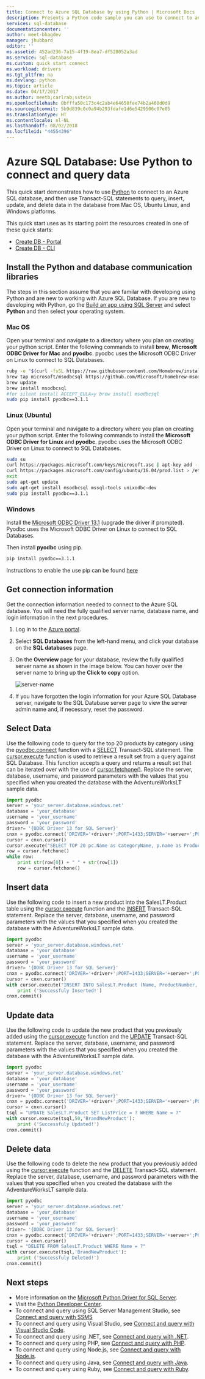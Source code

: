 ```yaml
---
title: Connect to Azure SQL Database by using Python | Microsoft Docs
description: Presents a Python code sample you can use to connect to and query Azure SQL Database.
services: sql-database
documentationcenter: ''
author: meet-bhagdev
manager: jhubbard
editor: ''
ms.assetid: 452ad236-7a15-4f19-8ea7-df528052a3ad
ms.service: sql-database
ms.custom: quick start connect
ms.workload: drivers
ms.tgt_pltfrm: na
ms.devlang: python
ms.topic: article
ms.date: 04/17/2017
ms.author: meetb;carlrab;sstein
ms.openlocfilehash: 0bfffa50c173c4c2ab4e64650fee74b2a460d0d9
ms.sourcegitcommit: 5b9d839c0c0a94b293fdafe1d6e5429506c07e05
ms.translationtype: HT
ms.contentlocale: nl-NL
ms.lasthandoff: 08/02/2018
ms.locfileid: "44554396"
---
```

# <a name="azure-sql-database-use-python-to-connect-and-query-data"></a>Azure SQL Database: Use Python to connect and query data

 This quick start demonstrates how to use [Python](https://python.org) to connect to an Azure SQL database, and then use Transact-SQL statements to query, insert, update, and delete data in the database from Mac OS, Ubuntu Linux, and Windows platforms.

This quick start uses as its starting point the resources created in one of these quick starts:

- [Create DB - Portal](sql-database-get-started-portal.md)
- [Create DB - CLI](sql-database-get-started-cli.md)

## <a name="install-the-python-and-database-communication-libraries"></a>Install the Python and database communication libraries

The steps in this section assume that you are familar with developing using Python and are new to working with Azure SQL Database. If you are new to developing with Python, go the [Build an app using SQL Server](https://www.microsoft.com/en-us/sql-server/developer-get-started/) and select **Python** and then select your operating system.

### <a name="mac-os"></a>**Mac OS**
Open your terminal and navigate to a directory where you plan on creating your python script. Enter the following commands to install **brew**, **Microsoft ODBC Driver for Mac** and **pyodbc**. pyodbc uses the Microsoft ODBC Driver on Linux to connect to SQL Databases.

``` bash
ruby -e "$(curl -fsSL https://raw.githubusercontent.com/Homebrew/install/master/install)"
brew tap microsoft/msodbcsql https://github.com/Microsoft/homebrew-msodbcsql-preview
brew update
brew install msodbcsql 
#for silent install ACCEPT_EULA=y brew install msodbcsql
sudo pip install pyodbc==3.1.1
```

### <a name="linux-ubuntu"></a>**Linux (Ubuntu)**
Open your terminal and navigate to a directory where you plan on creating your python script. Enter the following commands to install the **Microsoft ODBC Driver for Linux** and **pyodbc**. pyodbc uses the Microsoft ODBC Driver on Linux to connect to SQL Databases.

```bash
sudo su
curl https://packages.microsoft.com/keys/microsoft.asc | apt-key add -
curl https://packages.microsoft.com/config/ubuntu/16.04/prod.list > /etc/apt/sources.list.d/mssql.list
exit
sudo apt-get update
sudo apt-get install msodbcsql mssql-tools unixodbc-dev
sudo pip install pyodbc==3.1.1
```

### <a name="windows"></a>**Windows**
Install the [Microsoft ODBC Driver 13.1](https://www.microsoft.com/download/details.aspx?id=53339) (upgrade the driver if prompted). Pyodbc uses the Microsoft ODBC Driver on Linux to connect to SQL Databases. 

Then install **pyodbc** using pip.

```cmd
pip install pyodbc==3.1.1
```

Instructions to enable the use pip can be found [here](http://stackoverflow.com/questions/4750806/how-to-install-pip-on-windows)

## <a name="get-connection-information"></a>Get connection information

Get the connection information needed to connect to the Azure SQL database. You will need the fully qualified server name, database name, and login information in the next procedures.

1. Log in to the [Azure portal](https://portal.azure.com/).
2. Select **SQL Databases** from the left-hand menu, and click your database on the **SQL databases** page. 
3. On the **Overview** page for your database, review the fully qualified server name as shown in the image below. You can hover over the server name to bring up the **Click to copy** option. 

   ![server-name](https://docstestmedia1.blob.core.windows.net/azure-media/articles/sql-database/media/sql-database-connect-query-dotnet/server-name.png) 

4. If you have forgotten the login information for your Azure SQL Database server, navigate to the SQL Database server page to view the server admin name and, if necessary, reset the password.     
   
## <a name="select-data"></a>Select Data

Use the following code to query for the top 20 products by category using the [pyodbc.connect]((https://github.com/mkleehammer/pyodbc/wiki)) function with a [SELECT](https://docs.microsoft.com/sql/t-sql/queries/select-transact-sql) Transact-SQL statement. The [cursor.execute](https://mkleehammer.github.io/pyodbc/api-cursor.html) function is used to retrieve a result set from a query against SQL Database. This function accepts a query and returns a result set that can be iterated over with the use of [cursor.fetchone()](https://mkleehammer.github.io/pyodbc/api-cursor.html). Replace the server, database, username, and password parameters with the values that you specified when you created the database with the AdventureWorksLT sample data.

```Python
import pyodbc
server = 'your_server.database.windows.net'
database = 'your_database'
username = 'your_username'
password = 'your_password'
driver= '{ODBC Driver 13 for SQL Server}'
cnxn = pyodbc.connect('DRIVER='+driver+';PORT=1433;SERVER='+server+';PORT=1443;DATABASE='+database+';UID='+username+';PWD='+ password)
cursor = cnxn.cursor()
cursor.execute("SELECT TOP 20 pc.Name as CategoryName, p.name as ProductName FROM [SalesLT].[ProductCategory] pc JOIN [SalesLT].[Product] p ON pc.productcategoryid = p.productcategoryid")
row = cursor.fetchone()
while row:
    print str(row[0]) + " " + str(row[1])
    row = cursor.fetchone()
```

## <a name="insert-data"></a>Insert data
Use the following code to insert a new product into the SalesLT.Product table using the [cursor.execute](https://mkleehammer.github.io/pyodbc/api-cursor.html) function and the [INSERT](https://docs.microsoft.com/sql/t-sql/statements/insert-transact-sql) Transact-SQL statement. Replace the server, database, username, and password parameters with the values that you specified when you created the database with the AdventureWorksLT sample data.

```Python
import pyodbc
server = 'your_server.database.windows.net'
database = 'your_database'
username = 'your_username'
password = 'your_password'
driver= '{ODBC Driver 13 for SQL Server}'
cnxn = pyodbc.connect('DRIVER='+driver+';PORT=1433;SERVER='+server+';PORT=1443;DATABASE='+database+';UID='+username+';PWD='+ password)
cursor = cnxn.cursor()
with cursor.execute("INSERT INTO SalesLT.Product (Name, ProductNumber, Color, StandardCost, ListPrice, SellStartDate) OUTPUT INSERTED.ProductID VALUES ('BrandNewProduct', '200989', 'Blue', 75, 80, '7/1/2016')"): 
    print ('Successfuly Inserted!')
cnxn.commit()
```

## <a name="update-data"></a>Update data
Use the following code to update the new product that you previously added using the [cursor.execute](https://mkleehammer.github.io/pyodbc/api-cursor.html) function and the [UPDATE](https://docs.microsoft.com/sql/t-sql/queries/update-transact-sql) Transact-SQL statement. Replace the server, database, username, and password parameters with the values that you specified when you created the database with the AdventureWorksLT sample data.

```Python
import pyodbc
server = 'your_server.database.windows.net'
database = 'your_database'
username = 'your_username'
password = 'your_password'
driver= '{ODBC Driver 13 for SQL Server}'
cnxn = pyodbc.connect('DRIVER='+driver+';PORT=1433;SERVER='+server+';PORT=1443;DATABASE='+database+';UID='+username+';PWD='+ password)
cursor = cnxn.cursor()
tsql = "UPDATE SalesLT.Product SET ListPrice = ? WHERE Name = ?"
with cursor.execute(tsql,50,'BrandNewProduct'):
    print ('Successfuly Updated!')
cnxn.commit()

```

## <a name="delete-data"></a>Delete data
Use the following code to delete the new product that you previously added using the [cursor.execute](https://mkleehammer.github.io/pyodbc/api-cursor.html) function and the [DELETE](https://docs.microsoft.com/sql/t-sql/statements/delete-transact-sql) Transact-SQL statement. Replace the server, database, username, and password parameters with the values that you specified when you created the database with the AdventureWorksLT sample data.

```Python
import pyodbc
server = 'your_server.database.windows.net'
database = 'your_database'
username = 'your_username'
password = 'your_password'
driver= '{ODBC Driver 13 for SQL Server}'
cnxn = pyodbc.connect('DRIVER='+driver+';PORT=1433;SERVER='+server+';PORT=1443;DATABASE='+database+';UID='+username+';PWD='+ password)
cursor = cnxn.cursor()
tsql = "DELETE FROM SalesLT.Product WHERE Name = ?"
with cursor.execute(tsql,'BrandNewProduct'):
    print ('Successfuly Deleted!')
cnxn.commit()
```

## <a name="next-steps"></a>Next steps

- More information on the [Microsoft Python Driver for SQL Server](https://docs.microsoft.com/sql/connect/python/python-driver-for-sql-server/).
- Visit the [Python Developer Center](/develop/python/).
- To connect and query using SQL Server Management Studio, see [Connect and query with SSMS](sql-database-connect-query-ssms.md)
- To connect and query using Visual Studio, see [Connect and query with Visual Studio Code](sql-database-connect-query-vscode.md).
- To connect and query using .NET, see [Connect and query with .NET](sql-database-connect-query-dotnet.md).
- To connect and query using PHP, see [Connect and query with PHP](sql-database-connect-query-php.md).
- To connect and query using Node.js, see [Connect and query with Node.js](sql-database-connect-query-nodejs.md).
- To connect and query using Java, see [Connect and query with Java](sql-database-connect-query-java.md).
- To connect and query using Ruby, see [Connect and query with Ruby](sql-database-connect-query-ruby.md).

